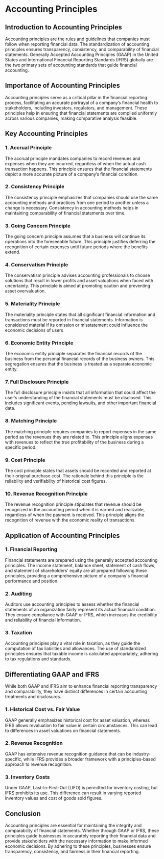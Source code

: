 # Accounting Principles

## Introduction to Accounting Principles

Accounting principles are the rules and guidelines that companies must follow when reporting financial data. The standardization of accounting principles ensures transparency, consistency, and comparability of financial statements. Generally Accepted Accounting Principles (GAAP) in the United States and International Financial Reporting Standards (IFRS) globally are the two primary sets of accounting standards that guide financial accounting.

## Importance of Accounting Principles

Accounting principles serve as a critical pillar in the financial reporting process, facilitating an accurate portrayal of a company’s financial health to stakeholders, including investors, regulators, and management. These principles help in ensuring that financial statements are compiled uniformly across various companies, making comparative analysis feasible.

## Key Accounting Principles

### 1. **Accrual Principle**

The accrual principle mandates companies to record revenues and expenses when they are incurred, regardless of when the actual cash transaction happens. This principle ensures that the financial statements depict a more accurate picture of a company’s financial condition.

### 2. **Consistency Principle**

The consistency principle emphasizes that companies should use the same accounting methods and practices from one period to another unless a change is necessary. Consistency in accounting methods helps in maintaining comparability of financial statements over time.

### 3. **Going Concern Principle**

The going concern principle assumes that a business will continue its operations into the foreseeable future. This principle justifies deferring the recognition of certain expenses until future periods where the benefits extend.

### 4. **Conservatism Principle**

The conservatism principle advises accounting professionals to choose solutions that result in lower profits and asset valuations when faced with uncertainty. This principle is aimed at promoting caution and preventing asset overvaluation.

### 5. **Materiality Principle**

The materiality principle states that all significant financial information and transactions must be reported in financial statements. Information is considered material if its omission or misstatement could influence the economic decisions of users.

### 6. **Economic Entity Principle**

The economic entity principle separates the financial records of the business from the personal financial records of the business owners. This segregation ensures that the business is treated as a separate economic entity.

### 7. **Full Disclosure Principle**

The full disclosure principle insists that all information that could affect the user’s understanding of the financial statements must be disclosed. This includes significant events, pending lawsuits, and other important financial data.

### 8. **Matching Principle**

The matching principle requires companies to report expenses in the same period as the revenues they are related to. This principle aligns expenses with revenues to reflect the true profitability of the business during a specific period.

### 9. **Cost Principle**

The cost principle states that assets should be recorded and reported at their original purchase cost. The rationale behind this principle is the reliability and verifiability of historical cost figures.

### 10. **Revenue Recognition Principle**

The revenue recognition principle stipulates that revenue should be recognized in the accounting period when it is earned and realizable, regardless of when the payment is received. This principle aligns the recognition of revenue with the economic reality of transactions.

## Application of Accounting Principles

### 1. **Financial Reporting**

Financial statements are prepared using the generally accepted accounting principles. The income statement, balance sheet, statement of cash flows, and statement of shareholders' equity are all prepared following these principles, providing a comprehensive picture of a company's financial performance and position.

### 2. **Auditing**

Auditors use accounting principles to assess whether the financial statements of an organization fairly represent its actual financial condition. They ensure compliance with GAAP or IFRS, which increases the credibility and reliability of financial information.

### 3. **Taxation**

Accounting principles play a vital role in taxation, as they guide the computation of tax liabilities and allowances. The use of standardized principles ensures that taxable income is calculated appropriately, adhering to tax regulations and standards.

## Differentiating GAAP and IFRS

While both GAAP and IFRS aim to enhance financial reporting transparency and comparability, they have distinct differences in certain accounting treatments and disclosures.

### 1. **Historical Cost vs. Fair Value**

GAAP generally emphasizes historical cost for asset valuation, whereas IFRS allows revaluation to fair value in certain circumstances. This can lead to differences in asset valuations on financial statements.

### 2. **Revenue Recognition**

GAAP has extensive revenue recognition guidance that can be industry-specific, while IFRS provides a broader framework with a principles-based approach to revenue recognition.

### 3. **Inventory Costs**

Under GAAP, Last-In-First-Out (LIFO) is permitted for inventory costing, but IFRS prohibits its use. This difference can result in varying reported inventory values and cost of goods sold figures.

## Conclusion

Accounting principles are essential for maintaining the integrity and comparability of financial statements. Whether through GAAP or IFRS, these principles guide businesses in accurately reporting their financial data and provide stakeholders with the necessary information to make informed economic decisions. By adhering to these principles, businesses ensure transparency, consistency, and fairness in their financial reporting.
